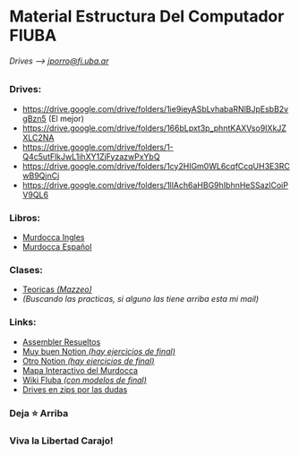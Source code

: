 # Material Estructura Del Computador FIUBA
###### Drives --> jporro@fi.uba.ar

### Drives:
* https://drive.google.com/drive/folders/1ie9ieyASbLvhabaRNlBJpEsbB2vgBzn5 (El mejor)
* https://drive.google.com/drive/folders/166bLpxt3p_phntKAXVso9IXkJZXLC2NA
* https://drive.google.com/drive/folders/1-Q4c5utFlkJwL1ihXY1ZjFyzazwPxYbQ
* https://drive.google.com/drive/folders/1cy2HIGm0WL6cqfCcqUH3E3RCwB9QjnCj
* https://drive.google.com/drive/folders/1llAch6aHBG9hIbhnHeSSazlCoiPV9QL6

### Libros:
* [Murdocca Ingles](https://drive.google.com/file/d/1MhZQ2r_Ok2Cm509sQ2-7oUbSjUOalvNY/view?usp=sharing)
* [Murdocca Español](https://drive.google.com/file/d/1ebrefHmyNybQvgyR6kX67SbBXgCpeuxy/view?usp=sharing)

### Clases:
* [Teoricas _(Mazzeo)_](https://drive.google.com/drive/folders/1vm0VCwdS6_fx9IVMjwp08IHxVP4R6aAh?usp=sharing)
* _(Buscando las practicas, si alguno las tiene arriba esta mi mail)_

### Links:
* [Assembler Resueltos](https://github.com/Lukas-De-Angelis-Riva/66.70-Estructura-del-computador)
* [Muy buen Notion _(hay ejercicios de final)_](https://knotty-enquiry-da1.notion.site/Estructura-del-Computador-fca7cf5347cd402ab137e166facb31cf)
* [Otro Notion _(hay ejercicios de final)_](https://cmauro-fiuba.notion.site/cmauro-fiuba/Estructura-del-Computador-6f3b257589a743a885af1d1d07ba06a4)
* [Mapa Interactivo del Murdocca](https://fede.dm/figure-610)
* [Wiki FIuba _(con modelos de final)_](http://wiki.foros-fiuba.com.ar/materias:66:70)
* [Drives en zips por las dudas](https://drive.google.com/drive/u/1/folders/1gEFW65eulv041XpZFRDRVdU3rIsGle5Z)

  
### Deja **⭐** Arriba
### Viva la Libertad Carajo!
